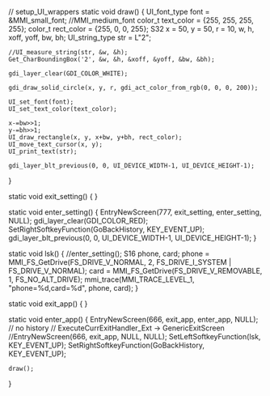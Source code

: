 // setup_UI_wrappers
static void draw() {
	UI_font_type font = &MMI_small_font; //MMI_medium_font
	color_t text_color = {255, 255, 255, 255};
	color_t rect_color = {255, 0, 0, 255};
	S32 x = 50, y = 50, r = 10, w, h, xoff, yoff, bw, bh;
	UI_string_type str = L"2";

	//UI_measure_string(str, &w, &h);
	Get_CharBoundingBox('2', &w, &h, &xoff, &yoff, &bw, &bh);

    gdi_layer_clear(GDI_COLOR_WHITE);

	gdi_draw_solid_circle(x, y, r, gdi_act_color_from_rgb(0, 0, 0, 200));

	UI_set_font(font);
	UI_set_text_color(text_color);

	x-=bw>>1;
	y-=bh>>1;
	UI_draw_rectangle(x, y, x+bw, y+bh, rect_color);
	UI_move_text_cursor(x, y);
	UI_print_text(str);

	gdi_layer_blt_previous(0, 0, UI_DEVICE_WIDTH-1, UI_DEVICE_HEIGHT-1);
}

static void exit_setting()
{
}

static void enter_setting()
{
    EntryNewScreen(777, exit_setting, enter_setting, NULL);
    gdi_layer_clear(GDI_COLOR_RED);
    SetRightSoftkeyFunction(GoBackHistory, KEY_EVENT_UP);
    gdi_layer_blt_previous(0, 0, UI_DEVICE_WIDTH-1, UI_DEVICE_HEIGHT-1);
}

static void lsk() {
    //enter_setting();
	S16 phone, card;
	phone = MMI_FS_GetDrive(FS_DRIVE_V_NORMAL, 2, FS_DRIVE_I_SYSTEM | FS_DRIVE_V_NORMAL);
	card = MMI_FS_GetDrive(FS_DRIVE_V_REMOVABLE, 1, FS_NO_ALT_DRIVE);
	mmi_trace(MMI_TRACE_LEVEL_1, "phone=%d,card=%d", phone, card);
}

static void exit_app() {
}

static void enter_app() {
    EntryNewScreen(666, exit_app, enter_app, NULL);
    // no history
    // ExecuteCurrExitHandler_Ext -> GenericExitScreen
    //EntryNewScreen(666, exit_app, NULL, NULL);
    SetLeftSoftkeyFunction(lsk, KEY_EVENT_UP);
    SetRightSoftkeyFunction(GoBackHistory, KEY_EVENT_UP);

	draw();
}
